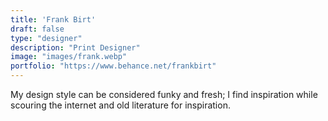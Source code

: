 ```yaml
---
title: 'Frank Birt'
draft: false
type: "designer"
description: "Print Designer"
image: "images/frank.webp"
portfolio: "https://www.behance.net/frankbirt"
---
```

My design style can be considered funky and fresh; I find inspiration while scouring the internet and old literature for inspiration.
